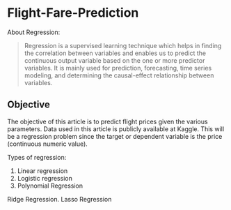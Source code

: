 # Flight-Fare-Prediction

About Regression:
> Regression is a supervised learning technique which helps in finding the correlation between variables and enables us to predict the continuous output variable based on the one or more predictor variables. It is mainly used for prediction, forecasting, time series modeling, and determining the causal-effect relationship between variables.


## Objective
The objective of this article is to predict flight prices given the various parameters. Data used in this article is publicly available at Kaggle. This will be a regression problem since the target or dependent variable is the price (continuous numeric value).

Types of regression:
  1. Linear regression
  2. Logistic regression
  3. Polynomial Regression

Ridge Regression.
Lasso Regression
